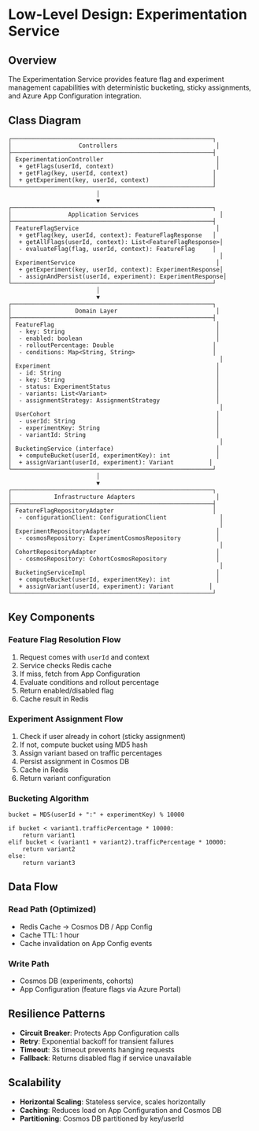 # Low-Level Design: Experimentation Service

## Overview

The Experimentation Service provides feature flag and experiment management capabilities with deterministic bucketing, sticky assignments, and Azure App Configuration integration.

## Class Diagram

```
┌─────────────────────────────────────────────────────────┐
│                   Controllers                            │
├─────────────────────────────────────────────────────────┤
│ ExperimentationController                                │
│  + getFlags(userId, context)                             │
│  + getFlag(key, userId, context)                        │
│  + getExperiment(key, userId, context)                  │
└─────────────────────────────────────────────────────────┘
                         │
                         ▼
┌─────────────────────────────────────────────────────────┐
│                Application Services                       │
├─────────────────────────────────────────────────────────┤
│ FeatureFlagService                                       │
│  + getFlag(key, userId, context): FeatureFlagResponse   │
│  + getAllFlags(userId, context): List<FeatureFlagResponse>│
│  - evaluateFlag(flag, userId, context): FeatureFlag     │
│                                                           │
│ ExperimentService                                        │
│  + getExperiment(key, userId, context): ExperimentResponse│
│  - assignAndPersist(userId, experiment): ExperimentResponse│
└─────────────────────────────────────────────────────────┘
                         │
                         ▼
┌─────────────────────────────────────────────────────────┐
│                  Domain Layer                            │
├─────────────────────────────────────────────────────────┤
│ FeatureFlag                                              │
│  - key: String                                           │
│  - enabled: boolean                                      │
│  - rolloutPercentage: Double                            │
│  - conditions: Map<String, String>                      │
│                                                           │
│ Experiment                                               │
│  - id: String                                            │
│  - key: String                                           │
│  - status: ExperimentStatus                              │
│  - variants: List<Variant>                               │
│  - assignmentStrategy: AssignmentStrategy                │
│                                                           │
│ UserCohort                                               │
│  - userId: String                                        │
│  - experimentKey: String                                 │
│  - variantId: String                                     │
│                                                           │
│ BucketingService (interface)                             │
│  + computeBucket(userId, experimentKey): int             │
│  + assignVariant(userId, experiment): Variant          │
└─────────────────────────────────────────────────────────┘
                         │
                         ▼
┌─────────────────────────────────────────────────────────┐
│            Infrastructure Adapters                       │
├─────────────────────────────────────────────────────────┤
│ FeatureFlagRepositoryAdapter                            │
│  - configurationClient: ConfigurationClient               │
│                                                           │
│ ExperimentRepositoryAdapter                              │
│  - cosmosRepository: ExperimentCosmosRepository          │
│                                                           │
│ CohortRepositoryAdapter                                  │
│  - cosmosRepository: CohortCosmosRepository              │
│                                                           │
│ BucketingServiceImpl                                     │
│  + computeBucket(userId, experimentKey): int             │
│  + assignVariant(userId, experiment): Variant          │
└─────────────────────────────────────────────────────────┘
```

## Key Components

### Feature Flag Resolution Flow

1. Request comes with `userId` and context
2. Service checks Redis cache
3. If miss, fetch from App Configuration
4. Evaluate conditions and rollout percentage
5. Return enabled/disabled flag
6. Cache result in Redis

### Experiment Assignment Flow

1. Check if user already in cohort (sticky assignment)
2. If not, compute bucket using MD5 hash
3. Assign variant based on traffic percentages
4. Persist assignment in Cosmos DB
5. Cache in Redis
6. Return variant configuration

### Bucketing Algorithm

```
bucket = MD5(userId + ":" + experimentKey) % 10000

if bucket < variant1.trafficPercentage * 10000:
    return variant1
elif bucket < (variant1 + variant2).trafficPercentage * 10000:
    return variant2
else:
    return variant3
```

## Data Flow

### Read Path (Optimized)
- Redis Cache → Cosmos DB / App Config
- Cache TTL: 1 hour
- Cache invalidation on App Config events

### Write Path
- Cosmos DB (experiments, cohorts)
- App Configuration (feature flags via Azure Portal)

## Resilience Patterns

- **Circuit Breaker**: Protects App Configuration calls
- **Retry**: Exponential backoff for transient failures
- **Timeout**: 3s timeout prevents hanging requests
- **Fallback**: Returns disabled flag if service unavailable

## Scalability

- **Horizontal Scaling**: Stateless service, scales horizontally
- **Caching**: Reduces load on App Configuration and Cosmos DB
- **Partitioning**: Cosmos DB partitioned by key/userId

